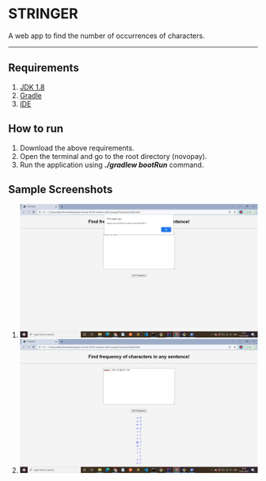 # STRINGER
A web app to find the number of occurrences of characters.
 ***
## Requirements
1. [JDK 1.8](https://www.oracle.com/java/technologies/downloads/#java8)
2. [Gradle](https://gradle.org/)
3. [IDE](https://www.jetbrains.com/idea/download/)


## How to run
1. Download the above requirements.
2. Open the terminal and go to the root directory (novopay).
3. Run the application using _**./gradlew bootRun**_ command.


## Sample Screenshots
1. ![Sample Output1](https://github.com/vatsss/CharacterFrequency-web-app/blob/main/output1.png)
2. ![Sample Output2](\output2.png)
